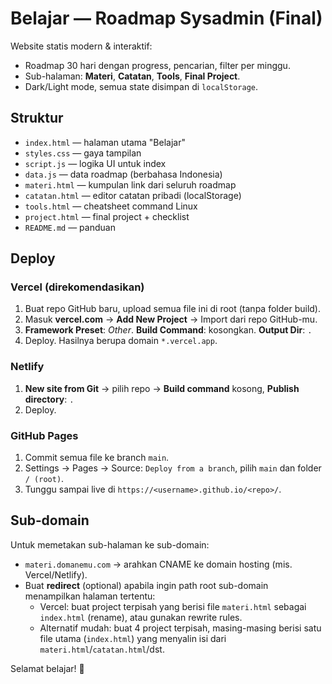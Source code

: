 # Belajar — Roadmap Sysadmin (Final)

Website statis modern & interaktif:
- Roadmap 30 hari dengan progress, pencarian, filter per minggu.
- Sub-halaman: **Materi**, **Catatan**, **Tools**, **Final Project**.
- Dark/Light mode, semua state disimpan di `localStorage`.

## Struktur
- `index.html` — halaman utama "Belajar"
- `styles.css` — gaya tampilan
- `script.js` — logika UI untuk index
- `data.js` — data roadmap (berbahasa Indonesia)
- `materi.html` — kumpulan link dari seluruh roadmap
- `catatan.html` — editor catatan pribadi (localStorage)
- `tools.html` — cheatsheet command Linux
- `project.html` — final project + checklist
- `README.md` — panduan

## Deploy
### Vercel (direkomendasikan)
1. Buat repo GitHub baru, upload semua file ini di root (tanpa folder build).
2. Masuk **vercel.com** → **Add New Project** → Import dari repo GitHub-mu.
3. **Framework Preset**: *Other*. **Build Command**: kosongkan. **Output Dir**: `.`
4. Deploy. Hasilnya berupa domain `*.vercel.app`.

### Netlify
1. **New site from Git** → pilih repo → **Build command** kosong, **Publish directory**: `.`
2. Deploy.

### GitHub Pages
1. Commit semua file ke branch `main`.
2. Settings → Pages → Source: `Deploy from a branch`, pilih `main` dan folder `/ (root)`.
3. Tunggu sampai live di `https://<username>.github.io/<repo>/`.

## Sub‑domain
Untuk memetakan sub-halaman ke sub-domain:
- `materi.domanemu.com` → arahkan CNAME ke domain hosting (mis. Vercel/Netlify).
- Buat **redirect** (optional) apabila ingin path root sub-domain menampilkan halaman tertentu:
  - Vercel: buat project terpisah yang berisi file `materi.html` sebagai `index.html` (rename), atau gunakan rewrite rules.
  - Alternatif mudah: buat 4 project terpisah, masing-masing berisi satu file utama (`index.html`) yang menyalin isi dari `materi.html`/`catatan.html`/dst.

Selamat belajar! 🚀
